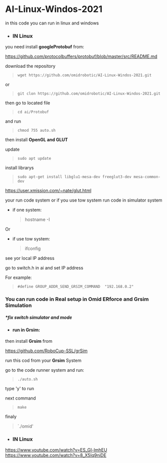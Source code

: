 # AI-Linux-Windos-2021
in this code you can run in linux and windows 

* ### IN Linux


you need install <strong>googleProtobuf</strong> from:

https://github.com/protocolbuffers/protobuf/blob/master/src/README.md

download the repository

> `wget https://github.com/omidrobotic/AI-Linux-Windos-2021.git` 

or

> `git clon https://github.com/omidrobotic/AI-Linux-Windos-2021.git`

then go to located file

> `cd ai/Protobuf`
  
  and run
  
> `chmod 755 auto.sh`
  
  

then install <strong>OpenGL and GLUT</strong>

update 
> `sudo apt update`

install librarys
> `sudo apt-get install libglu1-mesa-dev freeglut3-dev mesa-common-dev`

https://user.xmission.com/~nate/glut.html


your run code system or if you use tow system run code in simulator system
<italic>
  
  * if one system:
    > hostname -I  
  
 Or 
 
  * if use tow system:
    > ifconfig
  
  see yor local IP address
  
  go to switch.h in ai and set IP address
  
  For example:
  > `#define GROUP_ADDR_SEND_GRSIM_COMMAND	"192.168.0.2"`
  
### You can run code in Real setup in Omid ERforce and Grsim Simulation

 ##### *fix switch simulator and mode
  
* #### run in <strong>Grsim</strong>:
  
then install <strong>Grsim</strong> from

https://github.com/RoboCup-SSL/grSim

run this cod from your <strong>Grsim</strong> System 

go to the code runner system and run:
> `./auto.sh`

 type 'y' to run
  
  next command 
  
 > `make`
  
  finaly
  
  >`./omid'

  
  
  * ### IN Linux
  https://www.youtube.com/watch?v=ES_GI-lmhEU
  https://www.youtube.com/watch?v=8_X5Iq9niDE
